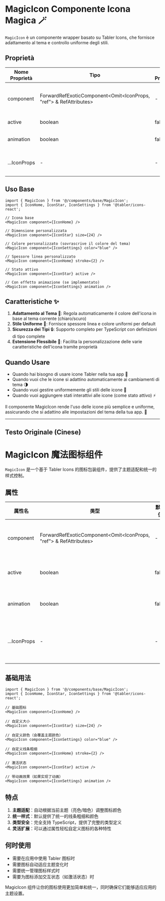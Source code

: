 # MagicIcon Componente Icona Magica 🪄

`MagicIcon` è un componente wrapper basato su Tabler Icons, che fornisce adattamento al tema e controllo uniforme degli stili.

## Proprietà

| Nome Proprietà | Tipo                                                                    | Valore Predefinito | Descrizione                     |
| -------------- | ----------------------------------------------------------------------- | ------------------ | ------------------------------- |
| component      | ForwardRefExoticComponent<Omit<IconProps, "ref"> & RefAttributes<Icon>> | -                  | Il componente icona Tabler da renderizzare |
| active         | boolean                                                                 | false              | Se è in stato attivo            |
| animation      | boolean                                                                 | false              | Se abilitare l'effetto animazione |
| ...IconProps   | -                                                                       | -                  | Supporta tutte le proprietà di Tabler Icons |

## Uso Base

```tsx
import { MagicIcon } from '@/components/base/MagicIcon';
import { IconHome, IconStar, IconSettings } from '@tabler/icons-react';

// Icona base
<MagicIcon component={IconHome} />

// Dimensione personalizzata
<MagicIcon component={IconStar} size={24} />

// Colore personalizzato (sovrascrive il colore del tema)
<MagicIcon component={IconSettings} color="blue" />

// Spessore linea personalizzato
<MagicIcon component={IconHome} stroke={2} />

// Stato attivo
<MagicIcon component={IconStar} active />

// Con effetto animazione (se implementato)
<MagicIcon component={IconSettings} animation />
```

## Caratteristiche ✨

1. **Adattamento al Tema** 🎨: Regola automaticamente il colore dell'icona in base al tema corrente (chiaro/scuro)
2. **Stile Uniforme** 📏: Fornisce spessore linea e colore uniformi per default
3. **Sicurezza dei Tipi** 🔒: Supporto completo per TypeScript con definizioni di tipo complete
4. **Estensione Flessibile** 🔧: Facilita la personalizzazione delle varie caratteristiche dell'icona tramite proprietà

## Quando Usare

- Quando hai bisogno di usare icone Tabler nella tua app 📱
- Quando vuoi che le icone si adattino automaticamente ai cambiamenti di tema 🌗
- Quando vuoi gestire uniformemente gli stili delle icone 🎯
- Quando vuoi aggiungere stati interattivi alle icone (come stato attivo) ⚡

Il componente MagicIcon rende l'uso delle icone più semplice e uniforme, assicurando che si adattino alle impostazioni del tema della tua app. 🌟

---

## Testo Originale (Cinese)
# MagicIcon 魔法图标组件

`MagicIcon` 是一个基于 Tabler Icons 的图标包装组件，提供了主题适配和统一的样式控制。

## 属性

| 属性名       | 类型                                                                    | 默认值 | 说明                         |
| ------------ | ----------------------------------------------------------------------- | ------ | ---------------------------- |
| component    | ForwardRefExoticComponent<Omit<IconProps, "ref"> & RefAttributes<Icon>> | -      | 要渲染的 Tabler 图标组件     |
| active       | boolean                                                                 | false  | 是否处于激活状态             |
| animation    | boolean                                                                 | false  | 是否启用动画效果             |
| ...IconProps | -                                                                       | -      | 支持所有 Tabler Icons 的属性 |

## 基础用法

```tsx
import { MagicIcon } from '@/components/base/MagicIcon';
import { IconHome, IconStar, IconSettings } from '@tabler/icons-react';

// 基础图标
<MagicIcon component={IconHome} />

// 自定义大小
<MagicIcon component={IconStar} size={24} />

// 自定义颜色（会覆盖主题颜色）
<MagicIcon component={IconSettings} color="blue" />

// 自定义线条粗细
<MagicIcon component={IconHome} stroke={2} />

// 激活状态
<MagicIcon component={IconStar} active />

// 带动画效果（如果实现了动画）
<MagicIcon component={IconSettings} animation />
```

## 特点

1. **主题适配**：自动根据当前主题（亮色/暗色）调整图标颜色
2. **统一样式**：默认提供了统一的线条粗细和颜色
3. **类型安全**：完全支持 TypeScript，提供了完整的类型定义
4. **灵活扩展**：可以通过属性轻松自定义图标的各种特性

## 何时使用

-   需要在应用中使用 Tabler 图标时
-   需要图标自动适应主题变化时
-   需要统一管理图标样式时
-   需要为图标添加交互状态（如激活状态）时

MagicIcon 组件让你的图标使用更加简单和统一，同时确保它们能够适应应用的主题设置。
